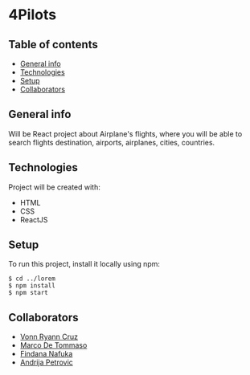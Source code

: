 # 4Pilots

## Table of contents

- [General info](#general-info)
- [Technologies](#technologies)
- [Setup](#setup)
- [Collaborators](#collaborators)

## General info

Will be React project about Airplane's flights, where you will be able to search flights destination, airports, airplanes, cities, countries.

## Technologies

Project will be created with:

- HTML
- CSS
- ReactJS

## Setup

To run this project, install it locally using npm:

```
$ cd ../lorem
$ npm install
$ npm start
```

## Collaborators

- [Vonn Ryann Cruz](#https://github.com/VonnnRyann)
- [Marco De Tommaso](#https://github.com/Deto-Marco)
- [Findana Nafuka](#https://github.com/Findana)
- [Andrija Petrovic](#https://github.com/Andrija1986)
